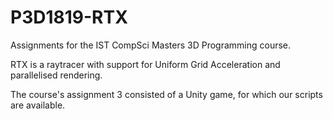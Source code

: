 # P3D1819-RTX
Assignments for the IST CompSci Masters 3D Programming course.

RTX is a raytracer with support for Uniform Grid Acceleration and parallelised rendering.

The course's assignment 3 consisted of a Unity game, for which our scripts are available.
